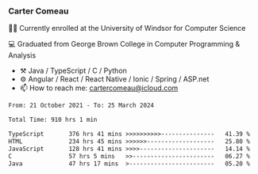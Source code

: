 ### Carter Comeau

🙋‍♂️ Currently enrolled at the University of Windsor for Computer Science

💻 Graduated from George Brown College in Computer Programming & Analysis

- ⚒️ Java / TypeScript / C / Python
- ⚙️ Angular / React / React Native / Ionic / Spring / ASP.net
- 📫 How to reach me: cartercomeau@icloud.com

<!--START_SECTION:waka-->

```txt
From: 21 October 2021 - To: 25 March 2024

Total Time: 910 hrs 1 min

TypeScript       376 hrs 41 mins >>>>>>>>>>---------------   41.39 %
HTML             234 hrs 45 mins >>>>>>-------------------   25.80 %
JavaScript       128 hrs 41 mins >>>>---------------------   14.14 %
C                57 hrs 5 mins   >>-----------------------   06.27 %
Java             47 hrs 17 mins  >------------------------   05.20 %
```

<!--END_SECTION:waka-->
